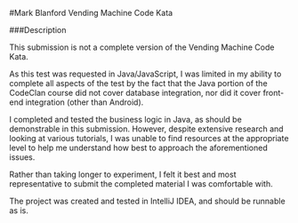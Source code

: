 #Mark Blanford Vending Machine Code Kata

###Description

This submission is not a complete version of the Vending Machine Code Kata.

As this test was requested in Java/JavaScript, I was limited in my ability to complete all aspects of the test by the fact that the Java portion of the CodeClan course did not cover database integration, nor did it cover front-end integration (other than Android).

I completed and tested the business logic in Java, as should be demonstrable in this submission. However, despite extensive research and looking at various tutorials, I was unable to find resources at the appropriate level to help me understand how best to approach the aforementioned issues.

Rather than taking longer to experiment, I felt it best and most representative to submit the completed material I was comfortable with.

The project was created and tested in IntelliJ IDEA, and should be runnable as is.
